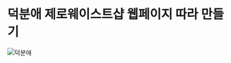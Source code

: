 # 덕분애 제로웨이스트샵 웹페이지 따라 만들기
![덕분애](https://user-images.githubusercontent.com/100042038/192104342-fde29725-7d84-4559-9b54-552cb373b3f5.png)

